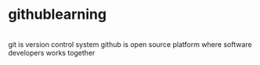 # githublearning
<br/>
git is version control system 
github is open source platform where software developers works together
